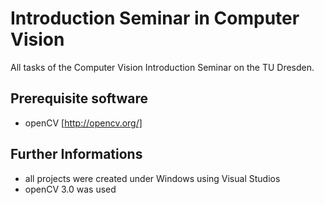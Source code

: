 Introduction Seminar in Computer Vision
=======================================

All tasks of the Computer Vision Introduction Seminar on the TU Dresden.

Prerequisite software
---------------------

* openCV [http://opencv.org/]

Further Informations
--------------------

* all projects were created under Windows using Visual Studios
* openCV 3.0 was used
